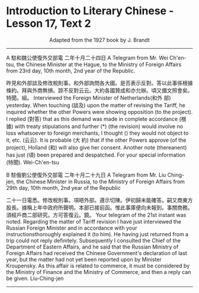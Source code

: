 # Introduction to Literary Chinese - Lesson 17, Text 2

<center>Adapted from the 1927 book by J. Brandt</center>

---

A 駐和魏公使復外交部電 二年十月二十四日
A Telegram from Mr. Wei Ch'en-tsu, the Chinese Minister at the Hague, to the Ministry of Foreign Affairs from 23rd day, 10th month, 2nd year of the Republic.

昨見和外部談及修改稅則事。和外部詢問各大國。是否表示反對。答以此事係根據條約。拜與外商無損。諒不反對云云。大約各國贊成和亦允辦。頃又備文照會矣。特聞。組。
Interviewed the Foreign Minister of Netherlands(和外 部) yesterday. When touching (談及) upon the matter of revising the Tariff, he inquired whether the other Powers were showing opposition (to the project). I replied (對答) that as this demand was made in complete accordance (根據) with treaty stipulations and further (\*) (the revision) would involve no loss whatsoever to foreign merchants, I thought () they would not object to it, etc. (云云). It is probable (大 約) that if the other Powers approve (of the project), Holland (和) will also give her consent. Another note (thereanent) has just (頃) been prepared and despatched. For your special information (特聞). Wei-Ch'en-tsu

B 駐俄劉公使復外交部電 二年十月二十九日
A Telegram from Mr. Liu Ching-jen, the Chinese Minister in Russia, to the Ministry of Foreign Affairs from 29th day, 10th month, 2nd year of the Republic

二十一日電悉。修改稅則事。項晤外部。遵示切陳。伊初歸未能確答。嗣又商東方股長。據稱上年中政府所聲明。本部已接前函。惟此事庫便向未報到。事關商務。須經戶商二部研究。方可答復云。鏡。
Your telegram of the 21st instant was noted. Regarding the matter of Tariff revision I have just interviewed the Russian Foreign Minister and in accordance with your instructionsthoroughly explained it (to him). He having just returned from a trip could not reply definitely. Subsequently I consulted the Chief of the Department of Eastern Affairs, and he said that the Russian Ministry of Foreign Affairs had received the Chinese Government's declaration of last year, but the matter had not yet been reported upon by Minister Kroupensky. As this affair is related to commerce, it must be considered by the Ministry of Finance and the Ministry of Commerce, and then a reply can be given. Liu-Ching-jen

---
